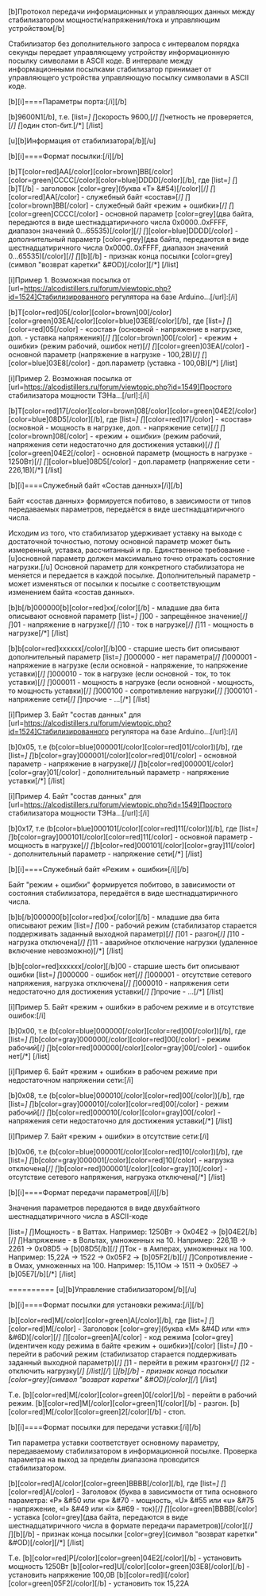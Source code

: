 [b]Протокол передачи информационных и управляющих данных между стабилизатором мощности/напряжения/тока и управляющим устройством[/b]

Стабилизатор без дополнительного запроса с интервалом порядка секунды передает управляющему устройству информационную посылку символами в ASCII коде.
В интервале между информационными посылками стабилизатор принимает от управляющего устройства управляющую посылку символами в ASCII коде.

[b][i]====Параметры порта:[/i][/b]

[b]9600N1[/b], т.е.
[list=*]
[*]скорость 9600,[/*]
[*]четность не проверяется,[/*]
[*]один стоп-бит.[/*]
[/list]

[u][b]Информация от стабилизатора[/b][/u]

[b][i]====Формат посылки:[/i][/b]

[b]T[color=red]AA[/color][color=brown]BB[/color][color=green]CCCC[/color][color=blue]DDDD[/color]<CR>[/b], где
[list=*]
[*][b]T[/b] - заголовок [color=grey](буква «T» &#54)[/color][/*]
[*][color=red]AA[/color] - служебный байт «состав»[/*]
[*][color=brown]BB[/color] - служебный байт «режим + ошибки»[/*]
[*][color=green]CCCC[/color] - основной параметр [color=grey](два байта, передаются в виде шестнадцатиричного числа 0х0000..0хFFFF, диапазон значений 0...65535)[/color][/*]
[*][color=blue]DDDD[/color] - дополнительный параметр [color=grey](два байта, передаются в виде шестнадцатиричного числа 0х0000..0хFFFF, диапазон значений 0...65535)[/color][/*]
[*][b]<CR>[/b] - признак конца посылки [color=grey](символ "возврат каретки" &#OD)[/color][/*]
[/list]

[i]Пример 1. Возможная посылка от [url=https://alcodistillers.ru/forum/viewtopic.php?id=1524]Стабилизированного регулятора на базе Arduino...[/url]:[/i]

[b]T[color=red]05[/color][color=brown]00[/color][color=green]03EA[/color][color=blue]03E8[/color]<CR>[/b], где
[list=*]
[*][color=red]05[/color] - «состав» (основной - напряжение в нагрузке, доп. - уставка напряжения)[/*]
[*][color=brown]00[/color] - «режим + ошибки» (режим рабочий, ошибок нет)[/*]
[*][color=green]03EA[/color] - основной параметр (напряжение в нагрузке - 100,2В)[/*]
[*][color=blue]03E8[/color] - доп.параметр (уставка - 100,0В)[/*]
[/list]

[i]Пример 2. Возможная посылка от [url=https://alcodistillers.ru/forum/viewtopic.php?id=1549]Простого стабилизатора мощности ТЭНа...[/url]:[/i]

[b]T[color=red]17[/color][color=brown]08[/color][color=green]04E2[/color][color=blue]08D5[/color]<CR>[/b], где
[list=*]
[*][color=red]17[/color] - «состав» (основной - мощность в нагрузке, доп. - напряжение сети)[/*]
[*][color=brown]08[/color] - «режим + ошибки» (режим рабочий, напряжения сети недостаточно для достижения уставки)[/*]
[*][color=green]04E2[/color] - основной параметр (мощность в нагрузке - 1250Вт)[/*]
[*][color=blue]08D5[/color] - доп.параметр (напряжение сети - 226,1В)[/*]
[/list]

[b][i]====Служебный байт «Состав данных»[/i][/b]

Байт «состав данных» формируется побитово, в зависимости от типов передаваемых параметров, передаётся в виде шестнадцатиричного числа. 

Исходим из того, что стабилизатор удерживает уставку на выходе с достаточной точностью, потому основной параметр может быть измеренный, уставка, рассчитанный и пр. 
Единственное требование - [u]основной параметр должен максимально точно отражать состояние нагрузки.[/u]
Основной параметр для конкретного стабилизатора не меняется и передается в каждой посылке. 
Дополнительный параметр - может изменяться от посылки к посылке с соответствующим изменением байта «состав данных».

[b]b[/b]000000[b][color=red]хх[/color][/b] - младшие два бита описывают основной параметр
[list=*]
[*]00 - запрещённое значение[/*]
[*]01 - напряжение в нагрузке[/*]
[*]10 - ток в нагрузке[/*]
[*]11 - мощность в нагрузке[/*]
[/list]

[b]b[color=red]xxхххх[/color][/b]00 - старшие шесть бит описывают дополнительный параметр
[list=*]
[*]000000 - нет параметра[/*]
[*]000001 - напряжение в нагрузке (если основной - напряжение, то напряжение уставки)[/*]
[*]000010 - ток в нагрузке (если основной - ток, то ток уставки)[/*]
[*]000011 - мощность в нагрузке (если основной - мощность, то мощность уставки)[/*]
[*]000100 - сопротивление нагрузки[/*]
[*]000101 - напряжение сети[/*]
[*]прочие - ...[/*]
[/list]

[i]Пример 3. Байт "состав данных" для [url=https://alcodistillers.ru/forum/viewtopic.php?id=1524]Стабилизированного регулятора на базе Arduino...[/url]:[/i]

[b]0х05, т.е (b[color=blue]000001[/color][color=red]01[/color])[/b], где
[list=*]
[*]b[color=gray]000001[/color][color=red]01[/color] - основной параметр - напряжение в нагрузке[/*]
[*]b[color=red]000001[/color][color=gray]01[/color] - дополнительный параметр - напряжение уставки[/*]
[/list]

[i]Пример 4. Байт "состав данных" для [url=https://alcodistillers.ru/forum/viewtopic.php?id=1549]Простого стабилизатора мощности ТЭНа...[/url]:[/i]

[b]0х17, т.е (b[color=blue]000101[/color][color=red]11[/color])[/b], где
[list=*]
[*]b[color=gray]000101[/color][color=red]11[/color] - основной параметр - мощность в нагрузке[/*]
[*]b[color=red]000101[/color][color=gray]11[/color] - дополнительный параметр - напряжение сети[/*]
[/list]

[b][i]====Служебный байт «Режим + ошибки»[/i][/b]

Байт "режим + ошибки" формируется побитово, в зависимости от состояния стабилизатора, передаётся в виде шестнадцатиричного числа. 

[b]b[/b]000000[b][color=red]хх[/color][/b] - младшие два бита описывают режим
[list=*]
[*]00 - рабочий режим (стабилизатор старается поддерживать заданный выходной параметр)[/*]
[*]01 - разгон[/*]
[*]10 - нагрузка отключена[/*]
[*]11 - аварийное отключение нагрузки (удаленное включение невозможно)[/*]
[/list]

[b]b[color=red]xxхххх[/color][/b]00 - старшие шесть бит описывают ошибки
[list=*]
[*]000000 - ошибок нет[/*]
[*]000001 - отсутствие сетевого напряжения, нагрузка отключена[/*]
[*]000010 - напряжения сети недостаточно для достижения уставки[/*]
[*]прочие - ...[/*]
[/list]

[i]Пример 5. Байт «режим + ошибки» в рабочем режиме и в отсутствие ошибок:[/i]

[b]0х00, т.е (b[color=blue]000000[/color][color=red]00[/color])[/b], где
[list=*]
[*]b[color=gray]000000[/color][color=red]00[/color] - режим рабочий[/*]
[*]b[color=red]000000[/color][color=gray]00[/color] - ошибок нет[/*]
[/list]

[i]Пример 6. Байт «режим + ошибки» в рабочем режиме при недостаточном напряжении сети:[/i]

[b]0х08, т.е (b[color=blue]000010[/color][color=red]00[/color])[/b], где
[list=*]
[*]b[color=gray]000010[/color][color=red]00[/color] - режим рабочий[/*]
[*]b[color=red]000010[/color][color=gray]00[/color] - напряжения сети недостаточно для достижения уставки[/*]
[/list]

[i]Пример 7. Байт «режим + ошибки» в отсутствие сети:[/i]

[b]0х06, т.е (b[color=blue]000001[/color][color=red]10[/color])[/b], где
[list=*]
[*]b[color=gray]000001[/color][color=red]10[/color] - нагрузка отключена[/*]
[*]b[color=red]000001[/color][color=gray]10[/color] - отсутствие сетевого напряжения, нагрузка отключена[/*]
[/list]

[b][i]====Формат передачи параметров[/i][/b]

Значения параметров передаются в виде двухбайтного шестнадцатиричного числа в ASCII-коде

[list=*]
[*]Мощность - в Ваттах. Например: 1250Вт -> 0x04E2 -> [b]04E2[/b][/*]
[*]Напряжение - в Вольтах, умноженных на 10. Например: 226,1В -> 2261 -> 0x08D5 -> [b]08D5[/b][/*]
[*]Ток - в Амперах, умноженных на 100. Например: 15,22А -> 1522 -> 0x05F2 -> [b]05F2[/b][/*]
[*]Сопротивление - в Омах, умноженных на 100. Например: 15,11Ом -> 1511 -> 0x05E7 -> [b]05E7[/b][/*]
[/list]


==========
[u][b]Управление стабилизатором[/b][/u]

[b][i]====Формат посылки для установки режима:[/i][/b]

[b][color=red]M[/color][color=green]A[/color]<CR>[/b], где
[list=*]
[*][color=red]M[/color] - Заголовок [color=grey](буква «M» &#4D или «m» &#6D)[/color][/*]
[*][color=green]A[/color] - код режима [color=grey](идентичен коду режима в байте «режим + ошибки»)[/color]
[list=*]
[*]0 - перейти в рабочий режим (стабилизатор старается поддерживать заданный выходной параметр)[/*]
[*]1 - перейти в режим «разгон»[/*]
[*]2 - отключить нагрузку[/*]
[/list][/*]
[*][b]<CR>[/b] - признак конца посылки [color=grey](символ "возврат каретки" &#OD)[/color][/*]
[/list]

Т.е. 
[b][color=red]M[/color][color=green]0[/color]<CR>[/b] - перейти в рабочий режим.
[b][color=red]M[/color][color=green]1[/color]<CR>[/b] - разгон.
[b][color=red]M[/color][color=green]2[/color]<CR>[/b] - стоп.

[b][i]====Формат посылки для передачи уставки:[/i][/b]

Тип параметра уставки соответствует основному параметру, передаваемому стабилизатором в информационной посылке.
Проверка параметра на выход за пределы диапазона проводится стабилизатором.

[b][color=red]A[/color][color=green]BBBB[/color]<CR>[/b], где
[list=*]
[*][color=red]A[/color] - Заголовок (буква в зависимости от типа основного параметра: «P» &#50 или «p» &#70 - мощность, «U» &#55 или «u» &#75 - напряжение, «I» &#49 или «i» &#69 - ток)[/*]
[*][color=green]BBBB[/color] - уставка [color=grey](два байта, передаются в виде шестнадцатиричного числа в формате передачи параметров)[/color][/*]
[*][b]<CR>[/b] - признак конца посылки [color=grey](символ "возврат каретки" &#OD)[/color][/*]
[/list]

Т.е.
[b][color=red]P[/color][color=green]04E2[/color]<CR>[/b] - установить мощность 1250Вт
[b][color=red]U[/color][color=green]03E8[/color]<CR>[/b] - установить напряжение 100,0В
[b][color=red]I[/color][color=green]05F2[/color]<CR>[/b] - установить ток 15,22А
